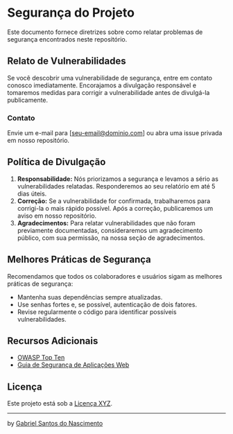 # Segurança do Projeto

Este documento fornece diretrizes sobre como relatar problemas de segurança encontrados neste repositório.

## Relato de Vulnerabilidades

Se você descobrir uma vulnerabilidade de segurança, entre em contato conosco imediatamente. Encorajamos a divulgação responsável e tomaremos medidas para corrigir a vulnerabilidade antes de divulgá-la publicamente.

### Contato

Envie um e-mail para [seu-email@dominio.com] ou abra uma issue privada em nosso repositório.

## Política de Divulgação

1. **Responsabilidade:** Nós priorizamos a segurança e levamos a sério as vulnerabilidades relatadas. Responderemos ao seu relatório em até 5 dias úteis.
2. **Correção:** Se a vulnerabilidade for confirmada, trabalharemos para corrigi-la o mais rápido possível. Após a correção, publicaremos um aviso em nosso repositório.
3. **Agradecimentos:** Para relatar vulnerabilidades que não foram previamente documentadas, consideraremos um agradecimento público, com sua permissão, na nossa seção de agradecimentos.

## Melhores Práticas de Segurança

Recomendamos que todos os colaboradores e usuários sigam as melhores práticas de segurança:

- Mantenha suas dependências sempre atualizadas.
- Use senhas fortes e, se possível, autenticação de dois fatores.
- Revise regularmente o código para identificar possíveis vulnerabilidades.

## Recursos Adicionais

- [OWASP Top Ten](https://owasp.org/www-project-top-ten/)
- [Guia de Segurança de Aplicações Web](https://cheatsheetseries.owasp.org/cheatsheets/)

## Licença

Este projeto está sob a [Licença XYZ](link-para-a-licenca).

---

by [Gabriel Santos do Nascimento](https://br.linkedin.com/in/gabriel-santos-do-nascimento-4a61b3273)
